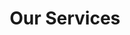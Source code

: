 ---
title: "Our Services"
description: "We deliver daily from Nanaimo + Port Alberni. Monday to Friday from 8am to 5pm."
layout: services

heading2: "Delivery"
heading3: "Quick, Easy And Affordable"

description: "<h4>We deliver daily from Nanaimo + Port Alberni:</h4>
<p>Hours: 8:30am to 4:30pm</p>
<p>Days: Monday to Friday (Weekends on call)</p>

<h4>Top Pick Up Locations:</h4>

<p>We pick up from almost anywhere.</p>
<ol>
<li>HomeDepot Nanaimo - Yes</li>
<li>Rona Nanaimo - Yes</li>
<li>Canadian Tire Nanaimo - Yes</li>
<li>IKEA Nanaimo Shipping Depot - Yes</li>
<li>All locations big and small in Nanaimo to Port Alberni are available for pick up.</li></ol>"

---